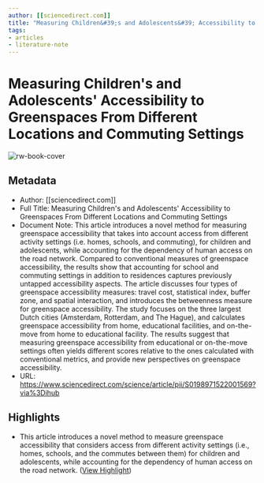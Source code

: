 ```yaml
---
author: [[sciencedirect.com]]
title: "Measuring Children&#39;s and Adolescents&#39; Accessibility to Greenspaces From Different Locations and Commuting Settings"
tags: 
- articles
- literature-note
---
```

# Measuring Children's and Adolescents' Accessibility to Greenspaces From Different Locations and Commuting Settings

![rw-book-cover](https://ars.els-cdn.com/content/image/1-s2.0-S0198971522X00094-cov150h.gif)

## Metadata
- Author: [[sciencedirect.com]]
- Full Title: Measuring Children's and Adolescents' Accessibility to Greenspaces From Different Locations and Commuting Settings
- Document Note: This article introduces a novel method for measuring greenspace accessibility that takes into account access from different activity settings (i.e. homes, schools, and commuting), for children and adolescents, while accounting for the dependency of human access on the road network. Compared to conventional measures of greenspace accessibility, the results show that accounting for school and commuting settings in addition to residences captures previously untapped accessibility aspects. The article discusses four types of greenspace accessibility measures: travel cost, statistical index, buffer zone, and spatial interaction, and introduces the betweenness measure for greenspace accessibility. The study focuses on the three largest Dutch cities (Amsterdam, Rotterdam, and The Hague), and calculates greenspace accessibility from home, educational facilities, and on-the-move from home to educational facility. The results suggest that measuring greenspace accessibility from educational or on-the-move settings often yields different scores relative to the ones calculated with conventional metrics, and provide new perspectives on greenspace accessibility.
- URL: https://www.sciencedirect.com/science/article/pii/S0198971522001569?via%3Dihub

## Highlights
- This article introduces a novel method to measure greenspace accessibility that considers access from different activity settings (i.e., homes, schools, and the commutes between them) for children and adolescents, while accounting for the dependency of human access on the road network. ([View Highlight](https://read.readwise.io/read/01gvxt3gexbs2ra6rrhgxz3d0k))

